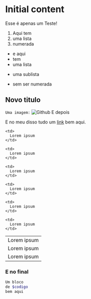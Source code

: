 # Initial content

Esse é apenas um Teste!

1.  Aqui tem
2.  uma lista
3.  numerada

*   e aqui
*   tem
*   uma lista
-   uma sublista
*   sem ser numerada

## Novo titulo

`Uma imagem:` ![][1] 
E depois

E no meu disso tudo um [link][2] bem aqui.

<table>
  <tr>
    <td>
      Lorem ipsum
    </td>
    
    <td>
      Lorem ipsum
    </td>
    
    <td>
      Lorem ipsum
    </td>
  </tr>
  
  <tr>
    <td>
      Lorem ipsum
    </td>
    
    <td>
      Lorem ipsum
    </td>
    
    <td>
      Lorem ipsum
    </td>
  </tr>
  
  <tr>
    <td>
      Lorem ipsum
    </td>
    
    <td>
      Lorem ipsum
    </td>
    
    <td>
      Lorem ipsum
    </td>
  </tr>
</table>

### E no final

```php
Um bloco
de $codigo
bem aqui
```

 [1]: https://a248.e.akamai.net/assets.github.com/images/modules/about_page/octocat.png?1340659511 "Github"
 [2]: http://google.com